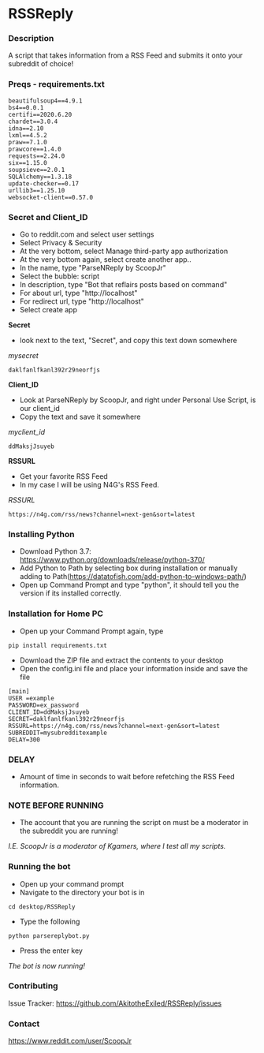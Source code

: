 
# RSSReply

### Description
A script that takes information from a RSS Feed and submits it onto your subreddit of choice!

### Preqs - requirements.txt
```
beautifulsoup4==4.9.1
bs4==0.0.1
certifi==2020.6.20
chardet==3.0.4
idna==2.10
lxml==4.5.2
praw==7.1.0
prawcore==1.4.0
requests==2.24.0
six==1.15.0
soupsieve==2.0.1
SQLAlchemy==1.3.18
update-checker==0.17
urllib3==1.25.10
websocket-client==0.57.0
```



### Secret and Client_ID
* Go to reddit.com and select user settings
* Select Privacy & Security
* At the very bottom, select Manage third-party app authorization
* At the very bottom again, select create another app..
* In the name, type "ParseNReply by ScoopJr"
* Select the bubble: script
* In description, type "Bot that reflairs posts based on command"
* For about url, type "http://localhost"
* For redirect url, type "http://localhost"
* Select create app

**Secret**
* look next to the text, "Secret", and copy this text down somewhere

*mysecret*
```
daklfanlfkanl392r29neorfjs
```

**Client_ID**
* Look at ParseNReply by ScoopJr, and right under Personal Use Script, is our client_id
* Copy the text and save it somewhere

*myclient_id*
```
ddMaksjJsuyeb
```

**RSSURL**
* Get your favorite RSS Feed
* In my case I will be using N4G's RSS Feed.

*RSSURL*
```
https://n4g.com/rss/news?channel=next-gen&sort=latest
```

### Installing Python
* Download Python 3.7: https://www.python.org/downloads/release/python-370/
* Add Python to Path by selecting box during installation or manually adding to Path(https://datatofish.com/add-python-to-windows-path/)
* Open up Command Prompt and type "python", it should tell you the version if its installed correctly.

### Installation for Home PC
* Open up your Command Prompt again, type 
```
pip install requirements.txt
```
* Download the ZIP file and extract the contents to your desktop
* Open the config.ini file and place your information inside and save the file

```
[main]
USER =example
PASSWORD=ex_password
CLIENT_ID=ddMaksjJsuyeb
SECRET=daklfanlfkanl392r29neorfjs
RSSURL=https://n4g.com/rss/news?channel=next-gen&sort=latest
SUBREDDIT=mysubredditexample
DELAY=300
```
### DELAY
* Amount of time in seconds to wait before refetching the RSS Feed information.


### NOTE BEFORE RUNNING
* The account that you are running the script on must be a moderator in the subreddit you are running!

*I.E. ScoopJr is a moderator of Kgamers, where I test all my scripts.*

### Running the bot
* Open up your command prompt
* Navigate to the directory your bot is in
```
cd desktop/RSSReply
```
* Type the following
```
python parsereplybot.py
```
* Press the enter key

*The bot is now running!*

### Contributing
Issue Tracker: https://github.com/AkitotheExiled/RSSReply/issues

### Contact
https://www.reddit.com/user/ScoopJr

